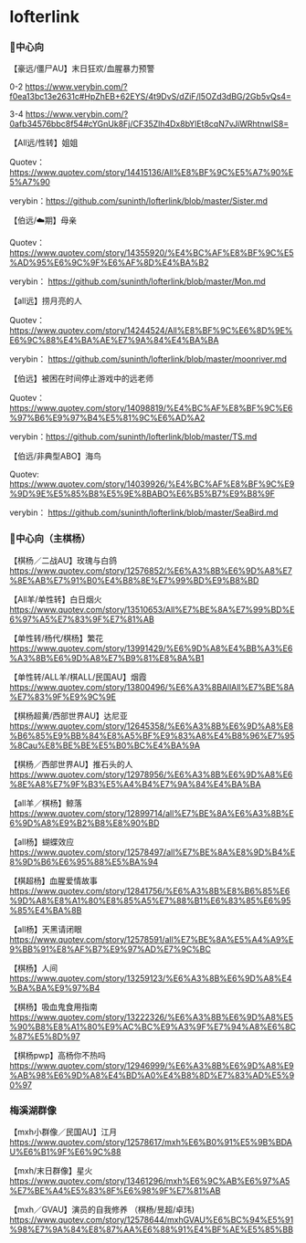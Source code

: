 # lofterlink


### 🦋中心向

【豪远/僵尸AU】末日狂欢/血腥暴力预警

0-2 https://www.verybin.com/?f0ea13bc13e2631c#HpZhEB+62EYS/4t9DvS/dZiF/l5OZd3dBG/2Gb5vQs4=

3-4 https://www.verybin.com/?0afb34576bbc8f54#cYGnUk8Fj/CF35Zlh4Dx8bYlEt8cqN7vJiWRhtnwIS8=

【All远/性转】姐姐

Quotev：https://www.quotev.com/story/14415136/All%E8%BF%9C%E5%A7%90%E5%A7%90

verybin：https://github.com/suninth/lofterlink/blob/master/Sister.md

【伯远/☁️期】母亲

Quotev：https://www.quotev.com/story/14355920/%E4%BC%AF%E8%BF%9C%E5%AD%95%E6%9C%9F%E6%AF%8D%E4%BA%B2

verybin： https://github.com/suninth/lofterlink/blob/master/Mon.md

【all远】捞月亮的人

Quotev：https://www.quotev.com/story/14244524/All%E8%BF%9C%E6%8D%9E%E6%9C%88%E4%BA%AE%E7%9A%84%E4%BA%BA

verybin： https://github.com/suninth/lofterlink/blob/master/moonriver.md


【伯远】被困在时间停止游戏中的远老师

Quotev：https://www.quotev.com/story/14098819/%E4%BC%AF%E8%BF%9C%E6%97%B6%E9%97%B4%E5%81%9C%E6%AD%A2

verybin：https://github.com/suninth/lofterlink/blob/master/TS.md


【伯远/非典型ABO】海鸟

Quotev: https://www.quotev.com/story/14039926/%E4%BC%AF%E8%BF%9C%E9%9D%9E%E5%85%B8%E5%9E%8BABO%E6%B5%B7%E9%B8%9F

verybin： https://github.com/suninth/lofterlink/blob/master/SeaBird.md 


### 🐑中心向（主棋杨） 

【棋杨／二战AU】玫瑰与白鸽
https://www.quotev.com/story/12576852/%E6%A3%8B%E6%9D%A8%E7%8E%AB%E7%91%B0%E4%B8%8E%E7%99%BD%E9%B8%BD

【All羊/单性转】白日烟火
https://www.quotev.com/story/13510653/All%E7%BE%8A%E7%99%BD%E6%97%A5%E7%83%9F%E7%81%AB

【单性转/杨代/棋杨】繁花
https://www.quotev.com/story/13991429/%E6%9D%A8%E4%BB%A3%E6%A3%8B%E6%9D%A8%E7%B9%81%E8%8A%B1

【单性转/ALL羊/棋ALL/民国AU】烟霞
https://www.quotev.com/story/13800496/%E6%A3%8BAllAll%E7%BE%8A%E7%83%9F%E9%9C%9E

【棋杨超黄/西部世界AU】达尼亚
https://www.quotev.com/story/12645358/%E6%A3%8B%E6%9D%A8%E8%B6%85%E9%BB%84%E8%A5%BF%E9%83%A8%E4%B8%96%E7%95%8Cau%E8%BE%BE%E5%B0%BC%E4%BA%9A

【棋杨／西部世界AU】推石头的人
https://www.quotev.com/story/12978956/%E6%A3%8B%E6%9D%A8%E6%8E%A8%E7%9F%B3%E5%A4%B4%E7%9A%84%E4%BA%BA

【all羊／棋杨】鲸落
https://www.quotev.com/story/12899714/all%E7%BE%8A%E6%A3%8B%E6%9D%A8%E9%B2%B8%E8%90%BD

【all杨】蝴蝶效应
https://www.quotev.com/story/12578497/all%E7%BE%8A%E8%9D%B4%E8%9D%B6%E6%95%88%E5%BA%94

【棋超杨】血腥爱情故事
https://www.quotev.com/story/12841756/%E6%A3%8B%E8%B6%85%E6%9D%A8%E8%A1%80%E8%85%A5%E7%88%B1%E6%83%85%E6%95%85%E4%BA%8B
 
【all杨】天黑请闭眼
https://www.quotev.com/story/12578591/all%E7%BE%8A%E5%A4%A9%E9%BB%91%E8%AF%B7%E9%97%AD%E7%9C%BC

【棋杨】人间
https://www.quotev.com/story/13259123/%E6%A3%8B%E6%9D%A8%E4%BA%BA%E9%97%B4

【棋杨】吸血鬼食用指南
https://www.quotev.com/story/13222326/%E6%A3%8B%E6%9D%A8%E5%90%B8%E8%A1%80%E9%AC%BC%E9%A3%9F%E7%94%A8%E6%8C%87%E5%8D%97

【棋杨pwp】高杨你不热吗
https://www.quotev.com/story/12946999/%E6%A3%8B%E6%9D%A8%E9%AB%98%E6%9D%A8%E4%BD%A0%E4%B8%8D%E7%83%AD%E5%90%97


### 梅溪湖群像
【mxh小群像／民国AU】江月
https://www.quotev.com/story/12578617/mxh%E6%B0%91%E5%9B%BDAU%E6%B1%9F%E6%9C%88

【mxh/末日群像】星火 
https://www.quotev.com/story/13461296/mxh%E6%9C%AB%E6%97%A5%E7%BE%A4%E5%83%8F%E6%98%9F%E7%81%AB

【mxh／GVAU】演员的自我修养 （棋杨/昱超/卓玮)
https://www.quotev.com/story/12578644/mxhGVAU%E6%BC%94%E5%91%98%E7%9A%84%E8%87%AA%E6%88%91%E4%BF%AE%E5%85%BB

